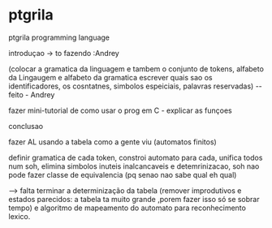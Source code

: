 ptgrila
=======

ptgrila programming language

introduçao -> to fazendo :Andrey

(colocar a gramatica da linguagem e tambem o conjunto de tokens, alfabeto da Lingaugem e alfabeto da gramatica
escrever quais sao os identificadores, os cosntatnes, simbolos espeiciais, palavras reservadas) -- feito - Andrey

fazer mini-tutorial de como usar o prog em C
           - explicar as funçoes
           

conclusao


fazer AL usando a tabela como a gente viu (automatos finitos)

definir gramatica de cada token, constroi automato para cada,
unifica todos num soh, elimina simbolos inuteis inalcancaveis e detemrinizacao,
soh nao pode fazer classe de equivalencia (pq senao nao sabe qual eh qual)

--> falta terminar a determinização da tabela (remover improdutivos e estados parecidos: a tabela ta muito grande
,porem fazer isso só se sobrar tempo)
e algoritmo de mapeamento do automato para reconhecimento lexico.
